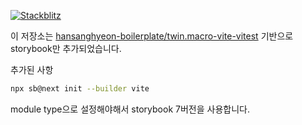 [![Stackblitz](https://img.shields.io/badge/Stackblitz-fff?style=for-the-badge&logo=Stackblitz&logoColor=1389FD)](https://stackblitz.com/fork/github/hansanghyeon-boilerplate/twin.macro-vite-vitest-storybook)

이 저장소는 [hansanghyeon-boilerplate/twin.macro-vite-vitest](https://github.com/hansanghyeon-boilerplate/twin.macro-vite-vitest) 기반으로 storybook만 추가되었습니다.

추가된 사항

```bash
npx sb@next init --builder vite
```

module type으로 설정해야해서 storybook 7버전을 사용합니다.
